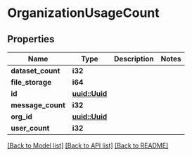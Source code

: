 # OrganizationUsageCount

## Properties

Name | Type | Description | Notes
------------ | ------------- | ------------- | -------------
**dataset_count** | **i32** |  | 
**file_storage** | **i64** |  | 
**id** | [**uuid::Uuid**](uuid::Uuid.md) |  | 
**message_count** | **i32** |  | 
**org_id** | [**uuid::Uuid**](uuid::Uuid.md) |  | 
**user_count** | **i32** |  | 

[[Back to Model list]](../README.md#documentation-for-models) [[Back to API list]](../README.md#documentation-for-api-endpoints) [[Back to README]](../README.md)


